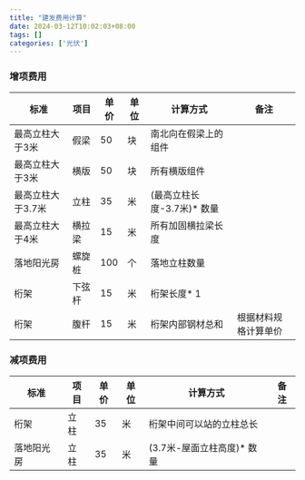 ```yaml
---
title: "建发费用计算"
date: 2024-03-12T10:02:03+08:00
tags: []
categories: ['光伏']
---
```


### 增项费用
| 标准              | 项目   | 单价 | 单位 | 计算方式                  | 备注                 |
| ----------------- | ------ | ---- | ---- | ------------------------- | -------------------- |
| 最高立柱大于3米   | 假梁   | 50   | 块   | 南北向在假梁上的组件      |                      |
| 最高立柱大于3米   | 横版   | 50   | 块   | 所有横版组件              |                      |
| 最高立柱大于3.7米 | 立柱   | 35   | 米   | (最高立柱长度-3.7米)* 数量 |                      |
| 最高立柱大于4米   | 横拉梁 | 15   | 米   | 所有加固横拉梁长度        |                      |
| 落地阳光房        | 螺旋桩 | 100  | 个   | 落地立柱数量              |                      |
| 桁架              | 下弦杆 | 15   | 米   | 桁架长度* 1               |                      |
| 桁架              | 腹杆   | 15   | 米   | 桁架内部钢材总和          | 根据材料规格计算单价 | 

### 减项费用
| 标准       | 项目 | 单价 | 单位 | 计算方式                   | 备注 |
| ---------- | ---- | ---- | ---- | -------------------------- | ---- |
| 桁架       | 立柱 | 35   | 米   | 桁架中间可以站的立柱总长   |      |
| 落地阳光房 | 立柱 | 35   | 米   | (3.7米-屋面立柱高度)* 数量 |      |


